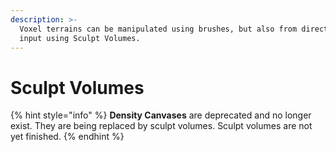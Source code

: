 ```yaml
---
description: >-
  Voxel terrains can be manipulated using brushes, but also from direct user
  input using Sculpt Volumes.
---
```


# Sculpt Volumes

{% hint style="info" %}
**Density Canvases** are deprecated and no longer exist. They are being replaced by sculpt volumes. Sculpt volumes are not yet finished.
{% endhint %}


